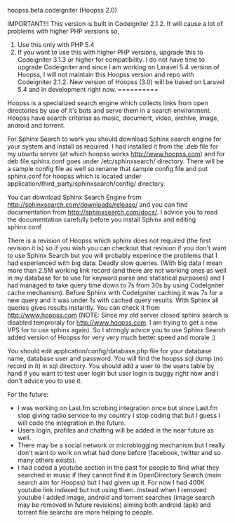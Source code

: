 hoopss.beta.codeigniter (Hoopss 2.0)

IMPORTANT!!!
This version is built in Codeigniter 2.1.2. It will cause a lot of problems with higher PHP versions so,
1) Use this only with PHP 5.4
2) If you want to use this with higher PHP versions, upgrade this to Codeigniter 3.1.3 or higher for compatibility.
I do not have time to upgrade Codeigniter and since I am working on Laravel 5.4 version of Hoopss, I will not maintain this Hoopss version and repo with Codeigniter 2.1.2. New version of Hoopss (3.0) will be based on Laravel 5.4 and in development right now.
==========

Hoopss is a specialized search engine which collects links from open directories by use of it's bots and serve them in a search environment. Hoopss have search criterias as music, document, video, archive, image, android and torrent.


For Sphinx Search to work you should download Sphinx search engine for your system and install as required. I had installed it from the .deb file for my ubuntu server (at which hoopss works http://www.hoopss.com) and for deb file sphinx.conf goes under /etc/sphinxsearch/ directory. There will be a sample config file as well so rename that sample config file and put sphinx.conf for hoopss which is located under application/third_party/sphinxsearch/config/ directory.

You can download Sphinx Search Engine from http://sphinxsearch.com/downloads/release/ and you can find documentation from http://sphinxsearch.com/docs/.
I advice you to read the documentation carefully before you install Sphinx and editing sphinx.conf

There is a revision of Hoopss which sphinx does not required (the first revision it is) so if you wish you can checkout that revision if you don't want to use Sphinx Search but you will probably experince the problems that I had experienced with big data: Deadly slow queries. (With big data I mean more than 2.5M working link record (and there are not working ones as well in my database for to use for keyword parse and statistical purposes) and I had managed to take query time down to 7s from 30s by using CodeIgniter cache mechanism). Before Sphinx with CodeIgniter caching it was 7s for a new query and it was under 1s with cached query results. With Sphinx all queries gives results instantly. You can check it from http://www.hoopss.com (NOTE: Since my old server closed sphinx search is disabled temproraly for http://www.hoopss.com. I am trying to get a new VPS for to use sphinx again).
So I strongly advice you to use Sphinx Search added version of Hoopss for very very much better speed and morale :)

You should edit application/config/database.php file for your database name, database user and password. You will find the hoopss.sql dump (no record in it) in sql directory. You should add a user to the users table by hand if you want to test user login but user login is buggy right now and I don't advice you to use it.

For the future:
- I was working on Last.fm scrobing integration once but since Last.fm stop giving radio service to my country I stop coding that but I guess I will code the integration in the future.
- Users login, profiles and chatting will be added in the near future as well.
- There may be a social network or microblogging mechanism but I really don't want to work on what had done before (facebook, twitter and so many others exists).
- I had coded a youtube section in the past for people to find what they searched in music if they cannot find it in OpenDirectory Search (main search aim for Hoopss) but I had given up it. For now I had 400K youtube link indexed but not using them. Instead when I removed youtube I added image, android and torrent searches (image search may be removed in future revisions) aiming both android (apk) and torrent file searchs are more helping to people.

